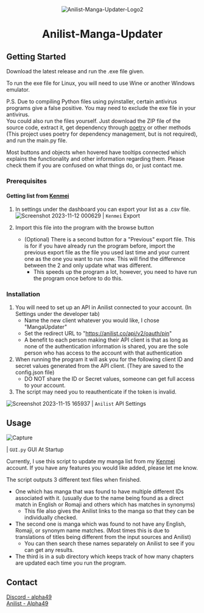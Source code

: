 <div align="center">

![Anilist-Manga-Updater-Logo2](https://github.com/RLAlpha49/Anilist-Manga-Updater/assets/75044176/80dad30b-982d-4bbe-a66c-72f351757701)

<h1 align="center">Anilist-Manga-Updater</h1>
</div>

## Getting Started

Download the latest release and run the .exe file given.

To run the exe file for Linux, you will need to use Wine or another Windows emulator.

P.S. Due to compiling Python files using pyinstaller, certain antivirus programs give a false positive. You may need to exclude the exe file in your antivirus.\
You could also run the files yourself. Just download the ZIP file of the source code, extract it, get dependency through [poetry](https://python-poetry.org/docs/) or other methods (This project uses poetry for dependency management, but is not required), and run the main.py file.

Most buttons and objects when hovered have tooltips connected which explains the functionality and other information regarding them. Please check them if you are confused on what things do, or just contact me.

### Prerequisites

#### Getting list from [Kenmei](https://www.kenmei.co)

1. In settings under the dashboard you can export your list as a .csv file.
   ![Screenshot 2023-11-12 000629](https://github.com/RLAlpha49/Anilist-Manga-Updater/assets/75044176/07e7da8e-8e6c-44c7-85a8-4117fab05afb)
   | `Kenmei` Export

2. Import this file into the program with the browse button
    - (Optional) There is a second button for a "Previous" export file. This is for if you have already run the program before, import the previous export file as the file you used last time and your current one as the one you want to run now. This will find the difference between the 2 and only update what was different.
       - This speeds up the program a lot, however, you need to have run the program once before to do this.

### Installation

1. You will need to set up an API in Anilist connected to your account. (In Settings under the developer tab)
    - Name the new client whatever you would like, I chose "MangaUpdater"
    - Set the redirect URL to "<https://anilist.co/api/v2/oauth/pin>"
    - A benefit to each person making their API client is that as long as none of the authentication information is shared, you are the sole person who has access to the account with that authentication
2. When running the program it will ask you for the following client ID and secret values generated from the API client. (They are saved to the config.json file)
    - DO NOT share the ID or Secret values, someone can get full access to your account.
3. The script may need you to reauthenticate if the token is invalid.

![Screenshot 2023-11-15 165937](https://github.com/RLAlpha49/Anilist-Manga-Updater/assets/75044176/4b69cf6f-a98c-4dbc-ad03-bab83c9a8d35)
| `Anilist` API Settings

<!-- USAGE EXAMPLES -->
## Usage

![Capture](https://github.com/RLAlpha49/Anilist-Manga-Updater/assets/75044176/7f5273fb-a305-4ac9-8251-e61b26bebe97)

| `GUI.py` GUI At Startup

Currently, I use this script to update my manga list from my [Kenmei](https://www.kenmei.co) account.
If you have any features you would like added, please let me know.

The script outputs 3 different text files when finished.

- One which has manga that was found to have multiple different IDs associated with it. (usually due to the name being found as a direct match in English or Romaji and others which has matches in synonyms)
  - This file also gives the Anilist links to the manga so that they can be individually checked.
- The second one is manga which was found to not have any English, Romaji, or synonym name matches. (Most times this is due to translations of titles being different from the input sources and Anilist)
  - You can then search these names separately on Anilist to see if you can get any results.
- The third is in a sub directory which keeps track of how many chapters are updated each time you run the program.

<!-- CONTACT -->
## Contact

[Discord - alpha49](https://discordid.netlify.app/?id=251479989378220044)\
[Anilist - Alpha49](https://anilist.co/user/Alpha49/)
